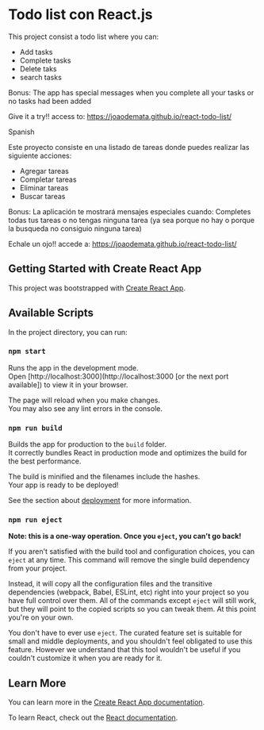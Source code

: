 # Todo list con React.js

This project consist a todo list where you can:

- Add tasks
- Complete tasks
- Delete taks
- search tasks

Bonus: The app has special messages when you complete all your tasks or no tasks had been added

Give it a try!! access to: https://joaodemata.github.io/react-todo-list/

Spanish

Este proyecto consiste en una listado de tareas donde puedes realizar las siguiente acciones:

- Agregar tareas
- Completar tareas
- Eliminar tareas
- Buscar tareas

Bonus: La aplicación te mostrará mensajes especiales cuando: Completes todas tus tareas o no tengas ninguna tarea (ya sea porque no hay o porque la busqueda no consiguio ninguna tarea)

Echale un ojo!! accede a: https://joaodemata.github.io/react-todo-list/

## Getting Started with Create React App

This project was bootstrapped with [Create React App](https://github.com/facebook/create-react-app).

## Available Scripts

In the project directory, you can run:

### `npm start`

Runs the app in the development mode.\
Open [http://localhost:3000](http://localhost:3000 [or the next port available]) to view it in your browser.

The page will reload when you make changes.\
You may also see any lint errors in the console.

### `npm run build`

Builds the app for production to the `build` folder.\
It correctly bundles React in production mode and optimizes the build for the best performance.

The build is minified and the filenames include the hashes.\
Your app is ready to be deployed!

See the section about [deployment](https://facebook.github.io/create-react-app/docs/deployment) for more information.

### `npm run eject`

**Note: this is a one-way operation. Once you `eject`, you can't go back!**

If you aren't satisfied with the build tool and configuration choices, you can `eject` at any time. This command will remove the single build dependency from your project.

Instead, it will copy all the configuration files and the transitive dependencies (webpack, Babel, ESLint, etc) right into your project so you have full control over them. All of the commands except `eject` will still work, but they will point to the copied scripts so you can tweak them. At this point you're on your own.

You don't have to ever use `eject`. The curated feature set is suitable for small and middle deployments, and you shouldn't feel obligated to use this feature. However we understand that this tool wouldn't be useful if you couldn't customize it when you are ready for it.

## Learn More

You can learn more in the [Create React App documentation](https://facebook.github.io/create-react-app/docs/getting-started).

To learn React, check out the [React documentation](https://reactjs.org/).
